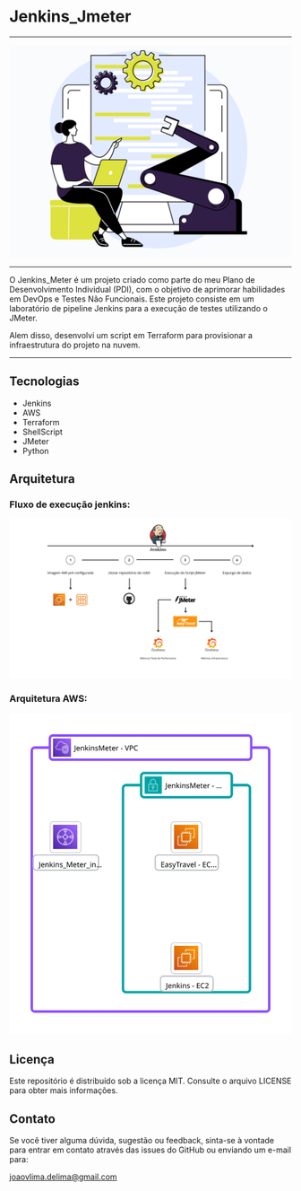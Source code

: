 # Jenkins_Jmeter 

--- 
<td align="center">
    <img src="Jenkins_Meter_Capa.png" alt="Capa">
</td>

---


O Jenkins_Meter é um projeto criado como parte do meu Plano de Desenvolvimento Individual (PDI), com o objetivo de aprimorar habilidades em DevOps e Testes Não Funcionais. Este projeto consiste em um laboratório de pipeline Jenkins para a execução de testes utilizando o JMeter.

Alem disso, desenvolvi um script em Terraform para provisionar a infraestrutura do projeto na nuvem.

---
## Tecnologias 

- Jenkins
- AWS
- Terraform
- ShellScript
- JMeter
- Python

## Arquitetura 

### Fluxo de execução jenkins: 

<td align="center">
    <img src="fluxo_Jenkins.png" alt="Fluxo Jenkins">
</td>

### Arquitetura AWS: 

<td align="center">
    <img src="arquitetura aws.svg" alt="Fluxo Jenkins">
</td>


## Licença
Este repositório é distribuído sob a licença MIT. Consulte o arquivo LICENSE para obter mais informações.


## Contato
Se você tiver alguma dúvida, sugestão ou feedback, sinta-se à vontade para entrar em contato através das issues do GitHub ou enviando um e-mail para:

joaovlima.delima@gmail.com